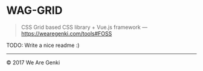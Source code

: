# WAG-GRID

> CSS Grid based CSS library + Vue.js framework — https://wearegenki.com/tools#FOSS

TODO: Write a nice readme :)

-----

© 2017 We Are Genki

